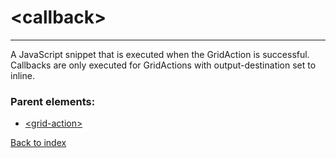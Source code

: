 # \<callback>

---

A JavaScript snippet that is executed when the GridAction is successful. Callbacks are only executed for GridActions with output-destination set to inline.

### Parent elements:
* [\<grid-action>](./grid-action.md)

[Back to index](./README.md)
